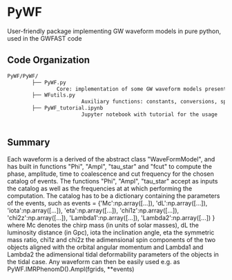 # PyWF
User-friendly package implementing GW waveform models in pure python, used in the GWFAST code 

## Code Organization

```bash
PyWF/PyWF/
        ├── PyWF.py 
                Core: implementation of some GW waveform models present in LALSimulation in pure Python, namely TaylorF2, IMRPhenomD, IMRPhenomD_NRTidalv2, IMRPhenomHM and IMRPhenomNSBH
        ├── WFutils.py
						Auxiliary functions: constants, conversions, spherical harmonics and parameter checks
        ├── PyWF_tutorial.ipynb
						Jupyter notebook with tutorial for the usage
        			
```		

## Summary
Each waveform is a derived of the abstract class "WaveFormModel", and has built in functions "Phi", "Ampl", "tau_star" and "fcut" to compute the phase, amplitude, time to coalescence and cut frequency for the chosen catalog of events.
The functions "Phi", "Ampl", "tau_star" accept as inputs the catalog as well as the frequencies at at which performing the computation.
The catalog has to be a dictionary containing the parameters of the events, such as 
    events = {'Mc':np.array([...]), 
              'dL':np.array([...]), 
              'iota':np.array([...]),
              'eta':np.array([...]),
              'chi1z':np.array([...]), 
              'chi2z':np.array([...]),
              'Lambda1':np.array([...]), 
              'Lambda2':np.array([...])
}
where Mc denotes the chirp mass (in units of solar masses), dL the luminosity distance (in Gpc), iota the inclination angle, eta the symmetric mass ratio, chi1z and chi2z the adimensional spin components of the two objects aligned with the orbital angular momentum and Lambda1 and Lambda2 the adimensional tidal deformability parameters of the objects in the tidal case.
Any waveform can then be easily used e.g. as 
    PyWF.IMRPhenomD().Ampl(fgrids, **events)

